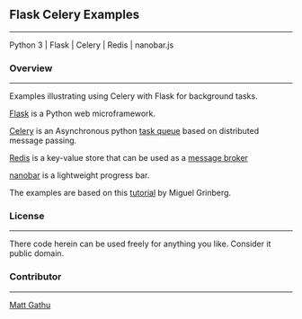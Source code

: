 ## Flask Celery Examples

---
Python 3 | Flask | Celery | Redis | nanobar.js

### Overview

---
Examples illustrating using Celery with Flask for background tasks.

[Flask](http://flask.pocoo.org/) is a Python web microframework.

[Celery](http://www.celeryproject.org/) is an Asynchronous python 
[task queue](http://en.wikipedia.org/wiki/Job_queue) based on distributed
message passing.

[Redis](http://redis.io/) is a key-value store that can be used as a 
[message broker](http://en.wikipedia.org/wiki/Message_broker)

[nanobar](http://nanobar.micronube.com/) is a lightweight progress bar.

The examples are based on this
[tutorial](http://blog.miguelgrinberg.com/post/using-celery-with-flask) by 
Miguel Grinberg.

### License

---
There code herein can be used freely for anything you like. Consider it public
domain.

### Contributor

---
[Matt Gathu](http://mattgathu.github.io/)
